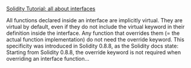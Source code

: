[Solidity Tutorial: all about interfaces](https://medium.com/coinmonks/solidity-tutorial-all-about-interfaces-f547d2869499)

All functions declared inside an interface are implicitly virtual. They are virtual by default, even if they do not include the virtual keyword in their definition inside the interface. Any function that overrides them (= the actual function implementation) do not need the override keyword. This specificity was introduced in Solidity 0.8.8, as the Solidity docs state: Starting from Solidity 0.8.8, the override keyword is not required when overriding an interface function…
